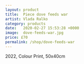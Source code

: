 ```yaml
---
layout: product
title:  Piece dove feeds war
artist: Vlada Ralko
category: products
date:   2020-02-27 15:53:28 +0000
image:  dove-feeds-war.jpg
price: £70
permalink: /shop/dove-feeds-war
---
```

2022, Colour Print, 50x40cm
